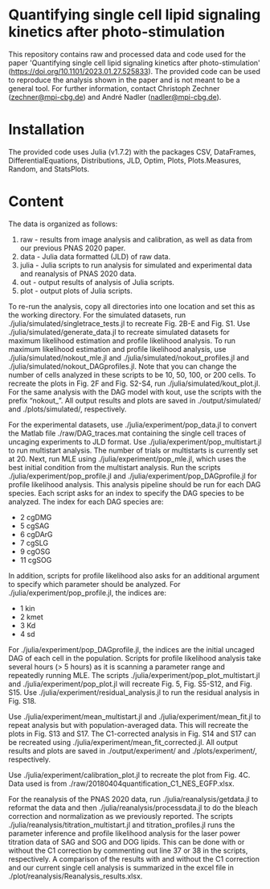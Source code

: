 # Quantifying single cell lipid signaling kinetics after photo-stimulation
This repository contains raw and processed data and code used for the paper 'Quantifying single cell lipid signaling kinetics after photo-stimulation' (https://doi.org/10.1101/2023.01.27.525833). The provided code can be used to reproduce the analysis shown in the paper and is not meant to be a general tool. For further information, contact Christoph Zechner (zechner@mpi-cbg.de) and André Nadler (nadler@mpi-cbg.de).

# Installation
The provided code uses Julia (v1.7.2) with the packages CSV, DataFrames, DifferentialEquations, Distributions, JLD, Optim, Plots, Plots.Measures, Random, and StatsPlots.

# Content
The data is organized as follows:
1. raw - results from image analysis and calibration, as well as data from our previous PNAS 2020 paper.
2. data - Julia data formatted (JLD) of raw data.
3. julia - Julia scripts to run analysis for simulated and experimental data and reanalysis of PNAS 2020 data.
4. out - output results of analysis of Julia scripts.
5. plot - output plots of Julia scripts.

To re-run the analysis, copy all directories into one location and set this as the working directory. For the simulated datasets, run ./julia/simulated/singletrace_tests.jl to recreate Fig. 2B-E and Fig. S1. Use ./julia/simulated/generate_data.jl to recreate simulated datasets for maximum likelihood estimation and profile likelihood analysis. To run maximum likelihood estimation and profile likelihood analysis, use ./julia/simulated/nokout_mle.jl and ./julia/simulated/nokout_profiles.jl and ./julia/simulated/nokout_DAGprofiles.jl. Note that you can change the number of cells analyzed in these scripts to be 10, 50, 100, or 200 cells. To recreate the plots in Fig. 2F and Fig. S2-S4, run ./julia/simulated/kout_plot.jl. For the same analysis with the DAG model with kout, use the scripts with the prefix “nokout_”. All output results and plots are saved in ./output/simulated/ and ./plots/simulated/, respectively.

For the experimental datasets, use ./julia/experiment/pop_data.jl to convert the Matlab file ./raw/DAG_traces.mat containing the single cell traces of uncaging experiments to JLD format. Use ./julia/experiment/pop_multistart.jl to run multistart analysis. The number of trials or multistarts is currently set at 20. Next, run MLE using ./julia/experiment/pop_mle.jl, which uses the best initial condition from the multistart analysis. Run the scripts ./julia/experiment/pop_profile.jl and ./julia/experiment/pop_DAGprofile.jl for profile likelihood analysis. This analysis pipeline should be run for each DAG species. Each script asks for an index to specify the DAG species to be analyzed. The index for each DAG species are:

- 2 cgDMG
- 5 cgSAG
- 6 cgDArG
- 7 cgSLG
- 9 cgOSG
- 11 cgSOG

In addition, scripts for profile likelihood also asks for an additional argument to specify which parameter should be analyzed. For ./julia/experiment/pop_profile.jl, the indices are: 

- 1 kin
- 2 kmet
- 3 Kd
- 4 sd

For ./julia/experiment/pop_DAGprofile.jl, the indices are the initial uncaged DAG of each cell in the population. Scripts for profile likelihood analysis take several hours (> 5 hours) as it is scanning a parameter range and repeatedly running MLE. The scripts ./julia/experiment/pop_plot_multistart.jl and ./julia/experiment/pop_plot.jl will recreate Fig. 5, Fig. S5-S12, and Fig. S15. Use ./julia/experiment/residual_analysis.jl to run the residual analysis in Fig. S18.

Use ./julia/experiment/mean_multistart.jl and ./julia/experiment/mean_fit.jl to repeat analysis but with population-averaged data. This will recreate the plots in Fig. S13 and S17. The C1-corrected analysis in Fig. S14 and S17 can be recreated using ./julia/experiment/mean_fit_corrected.jl. All output results and plots are saved in ./output/experiment/ and ./plots/experiment/, respectively. 

Use ./julia/experiment/calibration_plot.jl to recreate the plot from Fig. 4C. Data used is from ./raw/20180404quantification_C1_NES_EGFP.xlsx.

For the reanalysis of the PNAS 2020 data, run ./julia/reanalysis/getdata.jl to reformat the data and then ./julia/reanalysis/processdata.jl to do the bleach correction and normalization as we previously reported. The scripts ./julia/reanalysis/titration_multistart.jl and titration_profiles.jl runs the parameter inference and profile likelihood analysis for the laser power titration data of SAG and SOG and DOG lipids. This can be done with or without the C1 correction by commenting out line 37 or 38 in the scripts, respectively. A comparison of the results with and without the C1 correction and our current single cell analysis is summarized in the excel file in ./plot/reanalysis/Reanalysis_results.xlsx.
